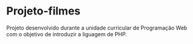 # Projeto-filmes
Projeto desenvolvido durante a unidade curricular de Programação Web com o objetivo de introduzir a liguagem de PHP.
